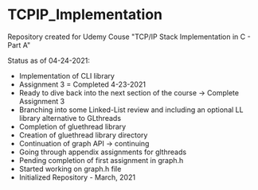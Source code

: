 # TCPIP_Implementation
Repository created for Udemy Couse "TCP/IP Stack Implementation in C - Part A"

Status as of 04-24-2021:
- Implementation of CLI library 
- Assignment 3 = Completed 4-23-2021
- Ready to dive back into the next section of the course -> Complete Assignment 3
- Branching into some Linked-List review and including an optional LL library alternative to GLthreads
- Completion of gluethread library
- Creation of gluethread library directory
- Continuation of graph API -> continuing
- Going through appendix assignments for glthreads
- Pending completion of first assignment in graph.h
- Started working on graph.h file
- Initialized Repository - March, 2021